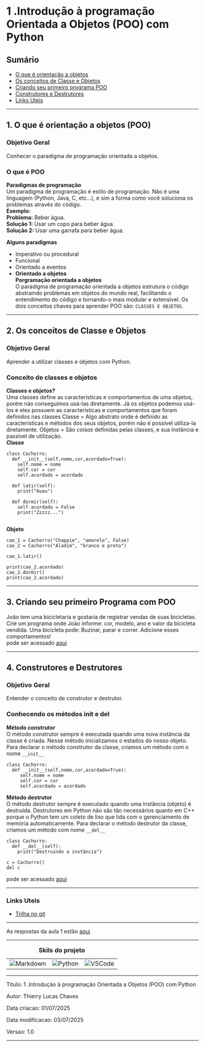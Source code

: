 # 1 .Introdução à programação Orientada a Objetos (POO) com Python
## Sumário 
- [O que é orientação a objetos](#1-introdução-à-programação-orientada-a-objetos-poo-com-python)
- [Os conceitos de Classe e Objetos](#2-os-conceitos-de-classe-e-objetos)
- [Criando seu primeiro programa POO](#3-criando-seu-primeiro-programa-com-poo)
- [Construtores e Destrutores](#4-construtores-e-destrutores)
- [Links Uteis](#links-uteis)
---
## 1. O que é orientação a objetos (POO)
### Objetivo Geral 
Conhecer o paradigma de programação orientada a objetos.
### O que é POO 
__Paradigmas de programação__  
Um paradigma de programação é estilo de programação. Não é uma linguagem (Python, Java, C, etc...), e sim a forma como você soluciona os problemas através do código.  
__Exemplo:__  
**Problema:** Beber água.  
**Solução 1:** Usar um copo para beber água.  
**Solução 2:** Usar uma garrafa para beber água.  

__Alguns paradigmas__  
- Imperativo ou procedural 
- Funcional 
- Orientado a eventos 
- **Orientado a objetos**  
__Porgramação orientada a objetos__  
O paradigma de programação orientada a objetos estrutura o código abstraindo problemas em objetos do mundo real, facilitando o entendimento do código e tornando-o mais modular e extensível. Os dois conceitos chaves para aprender POO são: `CLASSES E OBJETOS`.  

---
## 2. Os conceitos de Classe e Objetos
### Objetivo Geral 
Aprender a utilizar classes e objetos com Python.
### Conceito de classes e objetos 
__Classes e objetos?__  
Uma classes define as características e comportamentos de uma objetos, porém não conseguimos usá-las diretamente. Já os objetos podemos usá-los e eles possuem as características e comportamentos que foram definidos nas classes 
Classe = Algo abstrato onde é definido as características e métodos dos seus objetos, porém não é possível utiliza-la diretamente. 
Objetos = São *coisas* definidas pelas classes, e sua instância e passível de utilização.  
__Classe__
```
class Cachorro: 
  def __init__(self,nome,cor,acordado=True):
    self.nome = nome
    self.cor = cor 
    self.acordado = acordado 

  def latir(self):
    print("Auau")
  
  def dormir(self):
    self.acordado = False 
    print("Zzzzz...")
    
```
__Objeto__
```
cao_1 = Cachorro("Chappie", "amarelo", False)
cao_2 = Cachorro("Aladim", "branco e preto")

cao_1.latir()

print(cao_2.acordado)
cao_2.dormir()
print(cao_2.acordado)

```
--- 
## 3. Criando seu primeiro Programa com POO
João tem uma bicicletaria e gostaria de registrar vendas de suas bicicletas. Crie um programa onde João informe: cor, modelo, ano e valor da bicicleta vendida. Uma bicicleta pode: Buzinar, parar e correr. Adicione esses comportamentos!  
pode ser acessado [aqui](/src/01_Desafio_bicicletaria.py)

---
## 4. Construtores e Destrutores 
### Objetivo Geral 
Entender o conceito de construtor e destrutor. 
### Conhecendo os métodos init e del
__Método construtor__  
O método construtor sempre é executada quando uma nova instância da classe é criada. Nesse método inicializamos o estados do nosso objeto. Para declarar o método construtor da classe, criamos um método com o nome `__init__`  

```
class Cachorro:
  def __init__(self,nome,cor,acordado=True):
     self.nome = nome
     self.cor = cor
     self.acordado = acordado
```
__Método destrutor__  
O método destrutor sempre é executado quando uma instância (objeto) é destruída. Destrutores em Python não são tão necessários quanto em C++ porque o Python tem um coleto de lixo que lida com o gerenciamento de memória automaticamente. Para declarar o método destrutor da classe, criamos um método com nome `__del__`
```
class Cachorro:
  def __del__(self):
    print("Destruindo a instância")

c = Cachorro()
del c
```
pode ser acessado [aqui](/src/02_Construtores_destrutores.py)

---
### Links Uteis
- [Trilha no git](https://github.com/digitalinnovationone/trilha-python-dio)
---
As respostas da aula 1 estão [aqui](IMGS)

--- 

<table style="text-align: center; width: 100%;"> 
<caption><b>Skils do projeto </b></caption>
<tr>
    <td style="text-align: center;">
    <img alt="Markdown" src="https://img.shields.io/badge/markdown-%23000000.svg?style=for-the-badge&logo=markdown&logoColor=white"/>
    </td>
    <td style="text-align: center;">
    <img alt="Python" src="https://img.shields.io/badge/python-3670A0?style=for-the-badge&logo=python&logoColor=ffdd54"/>
    </td>
    <td style="text-align: center;">
    <img alt="VSCode" src="https://img.shields.io/badge/Visual%20Studio%20Code-0078d7.svg?style=for-the-badge&logo=visual-studio-code&logoColor=white"/>
    </td>
<tr> 
</table>

---
Titulo: 1 .Introdução à programação Orientada a Objetos (POO) com Python 

Autor: Thierry Lucas Chaves

Data criacao: 01/07/2025

Data modificacao: 03/07/2025

Versao: 1.0  

---